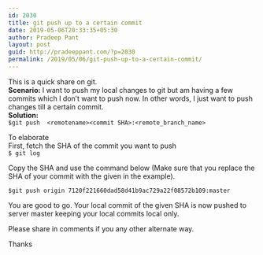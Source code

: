 ```yaml
---
id: 2030
title: git push up to a certain commit
date: 2019-05-06T20:33:35+05:30
author: Pradeep Pant
layout: post
guid: http://pradeeppant.com/?p=2030
permalink: /2019/05/06/git-push-up-to-a-certain-commit/
---
```

This is a quick share on git.  
**Scenario:** I want to push my local changes to git but am having a few commits which I don&#8217;t want to push now. In other words, I just want to push changes till a certain commit.  
**Solution:**  
`$git push  <remotename><commit SHA>:<remote_branch_name>`

To elaborate  
First, fetch the SHA of the commit you want to push  
`$ git log`

Copy the SHA and use the command below (Make sure that you replace the SHA of your commit with the given in the example).

`$git push origin 7120f221660dad58d41b9ac729a22f08572b109:master`

You are good to go. Your local commit of the given SHA is now pushed to server master keeping your local commits local only.  
  
Please share in comments if you any other alternate way.  
  
Thanks